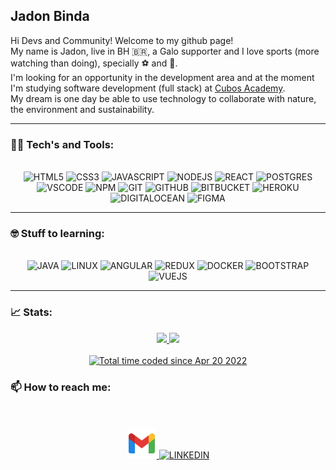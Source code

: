 ## Jadon Binda

Hi Devs and Community! Welcome to my github page!<br>
My name is Jadon, live in BH 🇧🇷, a Galo supporter and I love sports (more watching than doing), specially ⚽ and 🏀.<br>
I'm looking for an opportunity in the development area and at the moment I'm studying software development (full stack) at [Cubos Academy](https://cubos.academy/).<br> My dream is one day be able to use technology to collaborate with nature, the environment and sustainability.

<hr>

### 👨‍💻 Tech's and Tools:
<br>
<section align='center'>
  <img src="https://cdn.jsdelivr.net/gh/devicons/devicon/icons/html5/html5-original.svg" title='HTML5' width='40px'/>
  <img src="https://cdn.jsdelivr.net/gh/devicons/devicon/icons/css3/css3-original.svg" title='CSS3' width='40px'/>
  <img src="https://cdn.jsdelivr.net/gh/devicons/devicon/icons/javascript/javascript-original.svg" title='JAVASCRIPT' width='40px'/>
  <img src="https://cdn.jsdelivr.net/gh/devicons/devicon/icons/nodejs/nodejs-plain.svg" title='NODEJS' width='40px'/>
  <img src="https://cdn.jsdelivr.net/gh/devicons/devicon/icons/react/react-original.svg" title='REACT' width='40px'/>
  <img src="https://cdn.jsdelivr.net/gh/devicons/devicon/icons/postgresql/postgresql-original.svg" title='POSTGRES' width='40px'/>
  <img src="https://cdn.jsdelivr.net/gh/devicons/devicon/icons/vscode/vscode-original.svg" title='VSCODE' width='40px' />
  <img src="https://cdn.jsdelivr.net/gh/devicons/devicon/icons/npm/npm-original-wordmark.svg" title='NPM' width='40px' />
  <img src="https://cdn.jsdelivr.net/gh/devicons/devicon/icons/git/git-original.svg" title='GIT' width='40px' />
  <img src="https://cdn.jsdelivr.net/gh/devicons/devicon/icons/github/github-original.svg" title='GITHUB' width='40px' />
  <img src="https://cdn.jsdelivr.net/gh/devicons/devicon/icons/bitbucket/bitbucket-original.svg" title='BITBUCKET' width='40px' />
  <img src="https://cdn.jsdelivr.net/gh/devicons/devicon/icons/heroku/heroku-original.svg" title='HEROKU' width='40px' />
  <img src="https://cdn.jsdelivr.net/gh/devicons/devicon/icons/digitalocean/digitalocean-original.svg" title='DIGITALOCEAN' width='40px' />
  <img src="https://cdn.jsdelivr.net/gh/devicons/devicon/icons/figma/figma-original.svg" title='FIGMA' width='40px' />
</section>

<hr>

### 🤓 Stuff to learning:
<br> 
<section align='center'>
  <img src="https://cdn.jsdelivr.net/gh/devicons/devicon/icons/java/java-original.svg" title='JAVA' width='40px'/>
  <img src="https://cdn.jsdelivr.net/gh/devicons/devicon/icons/linux/linux-original.svg" title='LINUX' width='40px'/>
  <img src="https://cdn.jsdelivr.net/gh/devicons/devicon/icons/angularjs/angularjs-original.svg" title='ANGULAR' width='40px' />
  <img src="https://cdn.jsdelivr.net/gh/devicons/devicon/icons/redux/redux-original.svg" title='REDUX' width='40px' />
  <img src="https://cdn.jsdelivr.net/gh/devicons/devicon/icons/docker/docker-original.svg" title='DOCKER' width='40px' />
  <img src="https://cdn.jsdelivr.net/gh/devicons/devicon/icons/bootstrap/bootstrap-original.svg" title='BOOTSTRAP' width='40px' />
  <img src="https://cdn.jsdelivr.net/gh/devicons/devicon/icons/vuejs/vuejs-original.svg" title='VUEJS' width='40px' />  
</section>

<hr>

### 📈 Stats:
<section align='center'>
  <a href='https://github.com/jadon-binda/'>
    <img height='180em' src='https://github-readme-stats-eight-theta.vercel.app/api?username=jadon-binda&show_icons=true&theme=chartreuse-dark&include_all_commits=true&count_private=true' />
    <img height='180em' src='https://github-readme-stats-eight-theta.vercel.app/api/top-langs/?username=jadon-binda&langs_count=8&layout=compact&theme=chartreuse-dark' />
  </a>
  <br>
  <br>
  <a href="https://wakatime.com/@0c91159a-56cc-4494-aadb-6c0bcdb1262b">
    <img src="https://wakatime.com/badge/user/0c91159a-56cc-4494-aadb-6c0bcdb1262b.svg" alt="Total time coded since Apr 20 2022" />
  </a>
</section>

### 📫 How to reach me:
<br>
<br>
<section align='center'>
  <a href = "mailto:jadon.binda@gmail.com">
    <img  src="./icons/gmail-icon.svg" target='_blank' title='GMAIL' width='48px'>
  </a>
  <a href="https://www.linkedin.com/in/jadon-samuel-binda" target="_blank">
    <img src="https://cdn.jsdelivr.net/gh/devicons/devicon/icons/linkedin/linkedin-original.svg" target='_blank' title='LINKEDIN'  width='48px' />
  </a> 
</section>
